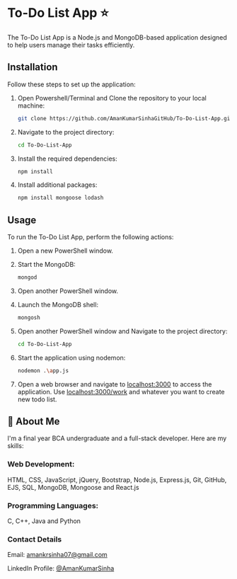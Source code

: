 # To-Do List App ⭐

The To-Do List App is a Node.js and MongoDB-based application designed to help users manage their tasks efficiently.

## Installation 

Follow these steps to set up the application:

1. Open Powershell/Terminal and Clone the repository to your local machine:

   ```bash
   git clone https://github.com/AmanKumarSinhaGitHub/To-Do-List-App.git
   ```

2. Navigate to the project directory:

   ```bash
   cd To-Do-List-App
   ```

3. Install the required dependencies:

   ```bash
   npm install
   ```

4. Install additional packages:

   ```bash
   npm install mongoose lodash
   ```

## Usage

To run the To-Do List App, perform the following actions:

1. Open a new PowerShell window.

2. Start the MongoDB:

   ```bash
   mongod
   ```

3. Open another PowerShell window.

4. Launch the MongoDB shell:

   ```bash
   mongosh
   ```

5. Open another PowerShell window and Navigate to the project directory:

   ```bash
   cd To-Do-List-App
   ```

6. Start the application using nodemon:

   ```bash
   nodemon .\app.js
   ```

7. Open a web browser and navigate to [localhost:3000](http://localhost:3000) to access the application. Use [localhost:3000/work](http://localhost:3000/work) and whatever you want to create new todo list.


## 🚀 About Me

I'm a final year BCA undergraduate and a full-stack developer. Here are my skills:

### Web Development:

HTML,
CSS,
JavaScript,
jQuery,
Bootstrap,
Node.js,
Express.js,
Git,
GitHub,
EJS,
SQL,
MongoDB,
Mongoose and
React.js

### Programming Languages:

C, C++, Java and Python

### Contact Details
Email: amankrsinha07@gmail.com

LinkedIn Profile: [@AmanKumarSinha](https://www.linkedin.com/in/amankumarsinha)
